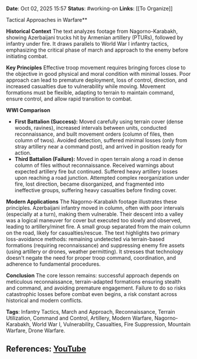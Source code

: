 **Date**: Oct 02, 2025 15:57
**Status**: #working-on
**Links**: [[To Organize]] 

Tactical Approaches in Warfare**

**Historical Context**
The text analyzes footage from Nagorno-Karabakh, showing Azerbaijani trucks hit by Armenian artillery (PTURs), followed by infantry under fire. It draws parallels to World War I infantry tactics, emphasizing the critical phase of march and approach to the enemy before initiating combat.

**Key Principles**
Effective troop movement requires bringing forces close to the objective in good physical and moral condition with minimal losses. Poor approach can lead to premature deployment, loss of control, direction, and increased casualties due to vulnerability while moving. Movement formations must be flexible, adapting to terrain to maintain command, ensure control, and allow rapid transition to combat.

**WWI Comparison**
*   **First Battalion (Success):** Moved carefully using terrain cover (dense woods, ravines), increased intervals between units, conducted reconnaissance, and built movement orders (column of files, then column of twos). Avoided detection, suffered minimal losses (only from stray artillery near a command post), and arrived in position ready for action.
*   **Third Battalion (Failure):** Moved in open terrain along a road in dense column of files without reconnaissance. Received warnings about expected artillery fire but continued. Suffered heavy artillery losses upon reaching a road junction. Attempted complex reorganization under fire, lost direction, became disorganized, and fragmented into ineffective groups, suffering heavy casualties before finding cover.

**Modern Applications**
The Nagorno-Karabakh footage illustrates these principles. Azerbaijani infantry moved in column, often with poor intervals (especially at a turn), making them vulnerable. Their descent into a valley was a logical maneuver for cover but executed too slowly and observed, leading to artillery/minet fire. A small group separated from the main column on the road, likely for casualties/rescue. The text highlights two primary loss-avoidance methods: remaining undetected via terrain-based formations (requiring reconnaissance) and suppressing enemy fire assets (using artillery or drones, weather permitting). It stresses that technology doesn't negate the need for proper troop command, coordination, and adherence to fundamental procedures.

**Conclusion**
The core lesson remains: successful approach depends on meticulous reconnaissance, terrain-adapted formations ensuring stealth and command, and avoiding premature engagement. Failure to do so risks catastrophic losses before combat even begins, a risk constant across historical and modern conflicts.

**Tags**: Infantry Tactics, March and Approach, Reconnaissance, Terrain Utilization, Command and Control, Artillery, Modern Warfare, Nagorno-Karabakh, World War I, Vulnerability, Casualties, Fire Suppression, Mountain Warfare, Drone Warfare.

## References: [YouTube](https://www.youtube.com/watch?v=rGpAhVbpOFM)
